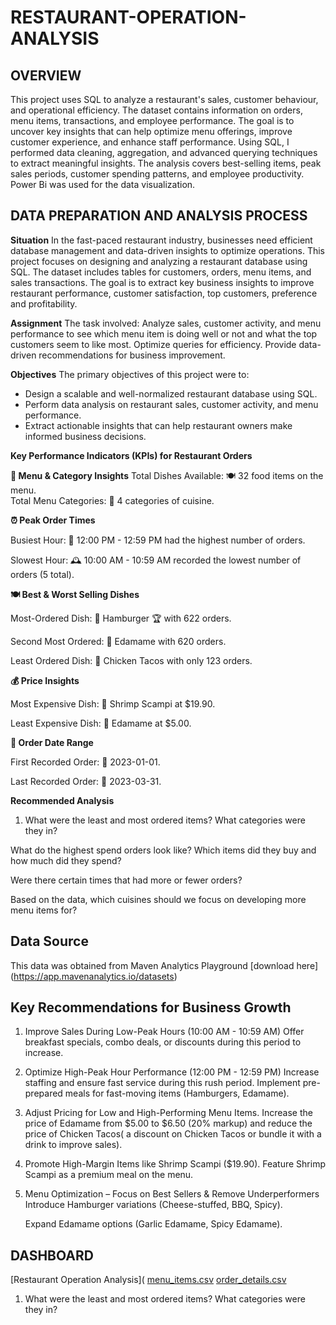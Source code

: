 # RESTAURANT-OPERATION-ANALYSIS
## OVERVIEW 
This project uses SQL to analyze a restaurant's sales, customer behaviour, and operational efficiency. The dataset contains information on orders, menu items, transactions, and employee performance. The goal is to uncover key insights that can help optimize menu offerings, improve customer experience, and enhance staff performance.
Using SQL, I performed data cleaning, aggregation, and advanced querying techniques to extract meaningful insights. The analysis covers best-selling items, peak sales periods, customer spending patterns, and employee productivity. Power Bi was used for the data visualization.

## DATA PREPARATION AND ANALYSIS PROCESS
  **Situation**
In the fast-paced restaurant industry, businesses need efficient database management and data-driven insights to optimize operations. This project focuses on designing and analyzing a restaurant database using SQL. The dataset includes tables for customers, orders, menu items, and sales transactions. The goal is to extract key business insights to improve restaurant performance, customer satisfaction, top customers, preference and profitability.

 **Assignment**
The task involved:
Analyze sales, customer activity, and menu performance to see which menu item is doing well or not and what the top customers seem to like most.
Optimize queries for efficiency.
Provide data-driven recommendations for business improvement.

**Objectives**
The primary objectives of this project were to:
- Design a scalable and well-normalized restaurant database using SQL.
- Perform data analysis on restaurant sales, customer activity, and menu performance.
- Extract actionable insights that can help restaurant owners make informed business decisions.
  
 **Key Performance Indicators (KPIs) for Restaurant Orders**

**📌 Menu & Category Insights**
    Total Dishes Available: 🍽️ 32 food items on the menu.  
    Total Menu Categories: 📂 4 categories of cuisine.   
   
**⏰ Peak Order Times**  

Busiest Hour: 🚀 12:00 PM - 12:59 PM had the highest number of orders.  

Slowest Hour: 🕰️ 10:00 AM - 10:59 AM recorded the lowest number of orders (5 total).  


**🍽️ Best & Worst Selling Dishes**  

Most-Ordered Dish: 🍔 Hamburger 🏆 with 622 orders.  

Second Most Ordered: 🥢 Edamame with 620 orders.  

Least Ordered Dish: 🌮 Chicken Tacos with only 123 orders.  

**💰 Price Insights**  

Most Expensive Dish: 🦐 Shrimp Scampi at $19.90.  

Least Expensive Dish: 🥢 Edamame at $5.00.

**📅 Order Date Range**  

First Recorded Order: 📆 2023-01-01.  

Last Recorded Order: 📆 2023-03-31.

**Recommended Analysis**
1. What were the least and most ordered items? What categories were they in?

What do the highest spend orders look like? Which items did they buy and how much did they spend?

Were there certain times that had more or fewer orders?

Based on the data, which cuisines should we focus on developing more menu items for?

## Data Source
This data was obtained from  Maven Analytics Playground
[download here] (https://app.mavenanalytics.io/datasets)

## Key Recommendations for Business Growth
1. Improve Sales During Low-Peak Hours (10:00 AM - 10:59 AM)
    Offer breakfast specials, combo deals, or discounts during this period to increase.
   
2. Optimize High-Peak Hour Performance (12:00 PM - 12:59 PM)
     Increase staffing and ensure fast service during this rush period.
     Implement pre-prepared meals for fast-moving items (Hamburgers, Edamame).
    
 3. Adjust Pricing for Low and High-Performing Menu Items.
    Increase the price of Edamame from $5.00 to $6.50 (20% markup) and reduce the price of Chicken Tacos( a discount on Chicken Tacos or bundle it with a drink to improve sales).
    
4. Promote High-Margin Items like Shrimp Scampi ($19.90).
     Feature Shrimp Scampi as a premium meal on the menu.
   
5. Menu Optimization – Focus on Best Sellers & Remove Underperformers
     Introduce Hamburger variations (Cheese-stuffed, BBQ, Spicy).
   
     Expand Edamame options (Garlic Edamame, Spicy Edamame).
   
## DASHBOARD
[Restaurant Operation Analysis](
[menu_items.csv](https://github.com/user-attachments/files/19009031/menu_items.csv)
[order_details.csv](https://github.com/user-attachments/files/19009040/order_details.csv)

1. What were the least and most ordered items? What categories were they in?



